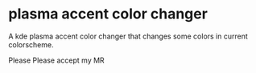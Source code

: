 # plasma accent color changer

A kde plasma accent color changer that changes some colors in current colorscheme.

Please Please accept my MR


